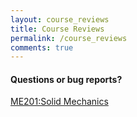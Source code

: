 ```yaml
---
layout: course_reviews
title: Course Reviews
permalink: /course_reviews
comments: true
---
```


<h4>Questions or bug reports?</h4>

<a href="{{site.baseurl}}/course_reviews/me201.html">ME201:Solid Mechanics</a>